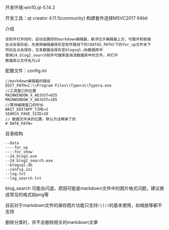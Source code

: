 开发环境:win10,qt-5.14.2

开发工具：qt creator 4.11.1(community) 构建套件选择MSVC2017 64bit

介绍

```
该软件打开同时，启动设置好的markdown编辑器，悬浮位于编辑器上方，可展开和收缩
在点击保存前，先使用编辑器保存至软件路径下的(DATAS_PATH)下的for_up文件夹下
然后在点击保存，文本数据会保存至blogsql.db数据库中
使用24_blog2_search软件可搜索查询该数据库中的文件，并打开
数据库以文件名为id
```

配置文件：config.ini

```
//markdown编辑器的路径
EDIT_PATH=C:\\Program Files\\Typora\\Typora.exe
//工具窗口的位置
MAINWINDOW_X_ADJUST=835
MAINWINDOW_Y_ADJUST=105
//等待编辑窗口的时长
WAIT_EDITAPP_TIME=2
SEARCH_PAGE_SIZE=10
// 数据文件夹的位置，默认为注释掉了的
# DATA_PATH=
```

目录结构

```
--data 
----for_up
----for_show
--24_blog2.exe
--24_blog2_search.exe
--blogsql.db
--config.ini
--log.txt
--log_search.txt
```



blog_search 可能会闪退，原因可能是markdown文件中的图片格式问题，建议换成常见的格式如png等

目前对于markdown文件的保存图片功能只支持`![]()`的基本使用，如缩放等都不支持

删除分类时，并不会删除相关的markdown文章